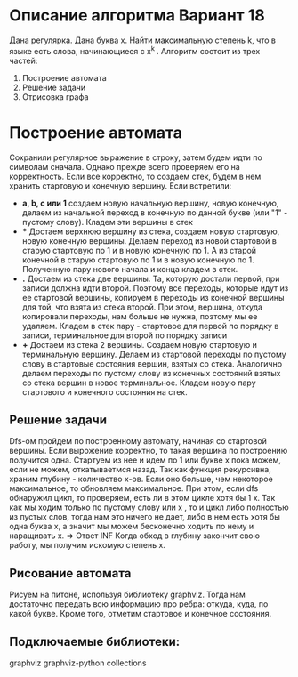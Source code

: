 ﻿# Описание алгоритма Вариант 18
Дана регулярка. Дана буква x. Найти максимальную степень k, что в языке есть слова, начинающиеся с x<sup>k </sup>.
Алгоритм состоит из трех частей:

 1. Построение автомата
 2. Решение задачи
 3. Отрисовка графа

# Построение автомата
 Сохранили регулярное выражение в строку, затем будем идти по символам сначала. 
Однако прежде всего проверяем его на корректность. Если все корректно, то создаем стек, будем в нем хранить стартовую  и конечную вершину. Если встретили: 
 - **a, b, c или 1** создаем новую начальную вершину, новую конечную, делаем из начальной переход в конечную по данной букве (или "1" - пустому слову). Кладем эти вершины в стек
 - **\*** Достаем верхнюю вершину из стека, создаем новую стартовую, новую конечную вершины. Делаем переход из новой стартовой в старую стартовую по 1 и в новую конечную по 1. А из старой конечной в старую стартовую по 1 и в новую конечную по 1. Полученную пару нового начала и конца кладем в стек.
 - **.** Достаем из стека две вершины. Та, которую достали первой, при записи должна идти второй. Поэтому все переходы, которые идут из ее стартовой вершины, копируем в переходы из конечной вершины для той, что взята из стека второй.  При этом, вершина, откуда копировали переходы, нам больше не нужна, поэтому мы ее удаляем. Кладем в стек пару - стартовое для первой по порядку в записи, терминальное для второй по порядку записи
 - **+** Достаем из стека 2 вершины. Создаем новую стартовую и терминальную вершину. Делаем из стартовой переходы по пустому слову в стартовые состояния вершин, взятых со  стека. Аналогично делаем переходы по пустому слову из конечных состояний взятых со стека вершин в новое терминальное. Кладем новую пару стартового и конечного состояния на стек.
 

## Решение задачи
Dfs-ом пройдем по построенному автомату, начиная со стартовой вершины. Если вырожение корректно, то такая вершина по построению получится одна. Стартуем из нее и идем по 1 или букве x пока можем, если не можем, откатываетмся назад. Так как функция рекурсивна, храним глубину - количество x-ов. Если оно больше, чем некоторое максимальное, то обновляем максимальное. При этом, если dfs обнаружил цикл, то проверяем, есть ли в этом цикле хотя бы 1 x. Так как мы ходим только по пустому слову или x , то и цикл либо полностью из пустых слов, тогда нам это ничего не дает, либо в нем есть хотя бы одна буква x, а значит мы можем бесконечно ходить по нему и наращивать x. => Ответ INF
Когда обход в глубину закончит свою работу, мы получим искомую степень x. 
## Рисование автомата

Рисуем на питоне, используя библиотеку graphviz.
Тогда нам достаточно передать всю информацию про ребра: откуда, куда, по какой букве. Кроме того, отметим стартовое и конечное состояния.

## Подключаемые библиотеки:
graphviz
graphviz-python
collections
